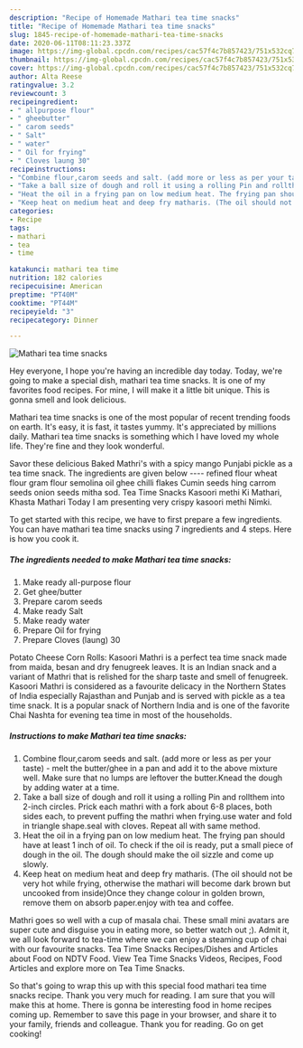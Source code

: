 ```yaml
---
description: "Recipe of Homemade Mathari tea time snacks"
title: "Recipe of Homemade Mathari tea time snacks"
slug: 1845-recipe-of-homemade-mathari-tea-time-snacks
date: 2020-06-11T08:11:23.337Z
image: https://img-global.cpcdn.com/recipes/cac57f4c7b857423/751x532cq70/mathari-tea-time-snacks-recipe-main-photo.jpg
thumbnail: https://img-global.cpcdn.com/recipes/cac57f4c7b857423/751x532cq70/mathari-tea-time-snacks-recipe-main-photo.jpg
cover: https://img-global.cpcdn.com/recipes/cac57f4c7b857423/751x532cq70/mathari-tea-time-snacks-recipe-main-photo.jpg
author: Alta Reese
ratingvalue: 3.2
reviewcount: 3
recipeingredient:
- " allpurpose flour"
- " gheebutter"
- " carom seeds"
- " Salt"
- " water"
- " Oil for frying"
- " Cloves laung 30"
recipeinstructions:
- "Combine flour,carom seeds and salt. (add more or less as per your taste) melt the butter/ghee in a pan and add it to the above mixture well. Make sure that no lumps are leftover the butter.Knead the dough by adding water at a time."
- "Take a ball size of dough and roll it using a rolling Pin and rollthem into 2-inch circles. Prick each mathri with a fork about 6-8 places, both sides each, to prevent puffing the mathri when frying.use water and fold in triangle shape.seal with cloves. Repeat all with same method."
- "Heat the oil in a frying pan on low medium heat. The frying pan should have at least 1 inch of oil. To check if the oil is ready, put a small piece of dough in the oil. The dough should make the oil sizzle and come up slowly."
- "Keep heat on medium heat and deep fry matharis. (The oil should not be very hot while frying, otherwise the mathari will become dark brown but uncooked from inside)Once they change colour in golden brown, remove them on absorb paper.enjoy with tea and coffee."
categories:
- Recipe
tags:
- mathari
- tea
- time

katakunci: mathari tea time 
nutrition: 182 calories
recipecuisine: American
preptime: "PT40M"
cooktime: "PT44M"
recipeyield: "3"
recipecategory: Dinner

---
```



![Mathari tea time snacks](https://img-global.cpcdn.com/recipes/cac57f4c7b857423/751x532cq70/mathari-tea-time-snacks-recipe-main-photo.jpg)

Hey everyone, I hope you're having an incredible day today. Today, we're going to make a special dish, mathari tea time snacks. It is one of my favorites food recipes. For mine, I will make it a little bit unique. This is gonna smell and look delicious.

Mathari tea time snacks is one of the most popular of recent trending foods on earth. It's easy, it is fast, it tastes yummy. It's appreciated by millions daily. Mathari tea time snacks is something which I have loved my whole life. They're fine and they look wonderful.

Savor these delicious Baked Mathri&#39;s with a spicy mango Punjabi pickle as a tea time snack. The ingredients are given below ---- refined flour wheat flour gram flour semolina oil ghee chilli flakes Cumin seeds hing carrom seeds onion seeds mitha sod. Tea Time Snacks Kasoori methi Ki Mathari, Khasta Mathari Today I am presenting very crispy kasoori methi Nimki.


To get started with this recipe, we have to first prepare a few ingredients. You can have mathari tea time snacks using 7 ingredients and 4 steps. Here is how you cook it.

<!--inarticleads1-->

##### The ingredients needed to make Mathari tea time snacks:

1. Make ready  all-purpose flour
1. Get  ghee/butter
1. Prepare  carom seeds
1. Make ready  Salt
1. Make ready  water
1. Prepare  Oil for frying
1. Prepare  Cloves (laung) 30


Potato Cheese Corn Rolls: Kasoori Mathri is a perfect tea time snack made from maida, besan and dry fenugreek leaves. It is an Indian snack and a variant of Mathri that is relished for the sharp taste and smell of fenugreek. Kasoori Mathri is considered as a favourite delicacy in the Northern States of India especially Rajasthan and Punjab and is served with pickle as a tea time snack. It is a popular snack of Northern India and is one of the favorite Chai Nashta for evening tea time in most of the households. 

<!--inarticleads2-->

##### Instructions to make Mathari tea time snacks:

1. Combine flour,carom seeds and salt. (add more or less as per your taste) - melt the butter/ghee in a pan and add it to the above mixture well. Make sure that no lumps are leftover the butter.Knead the dough by adding water at a time.
1. Take a ball size of dough and roll it using a rolling Pin and rollthem into 2-inch circles. Prick each mathri with a fork about 6-8 places, both sides each, to prevent puffing the mathri when frying.use water and fold in triangle shape.seal with cloves. Repeat all with same method.
1. Heat the oil in a frying pan on low medium heat. The frying pan should have at least 1 inch of oil. To check if the oil is ready, put a small piece of dough in the oil. The dough should make the oil sizzle and come up slowly.
1. Keep heat on medium heat and deep fry matharis. (The oil should not be very hot while frying, otherwise the mathari will become dark brown but uncooked from inside)Once they change colour in golden brown, remove them on absorb paper.enjoy with tea and coffee.


Mathri goes so well with a cup of masala chai. These small mini avatars are super cute and disguise you in eating more, so better watch out ;). Admit it, we all look forward to tea-time where we can enjoy a steaming cup of chai with our favourite snacks. Tea Time Snacks Recipes/Dishes and Articles about Food on NDTV Food. View Tea Time Snacks Videos, Recipes, Food Articles and explore more on Tea Time Snacks. 

So that's going to wrap this up with this special food mathari tea time snacks recipe. Thank you very much for reading. I am sure that you will make this at home. There is gonna be interesting food in home recipes coming up. Remember to save this page in your browser, and share it to your family, friends and colleague. Thank you for reading. Go on get cooking!

